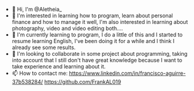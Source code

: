 - 👋 Hi, I'm @Aletheia_
- 👀 I'm interested in learning how to program, learn about personal finance and how to manage it well, I'm also interested in learning about photography, video and video editing both....
- 🌱 I'm currently learning to program, I do a little of this and I started to resume learning English, I've been doing it for a while and I think I already see some results.
- 💞️ I'm looking to collaborate in some project about programming, taking into account that I still don't have great knowledge because I want to take experience and learning about it.
- 📫 How to contact me: https://www.linkedin.com/in/francisco-aguirre-37b538284/
https://github.com/FrankAL019
<!---
FrankAL019/FrankAL019 is a ✨ special ✨ repository because its `README.md` (this file) appears on your GitHub profile.
You can click the Preview link to take a look at your changes.
--->
